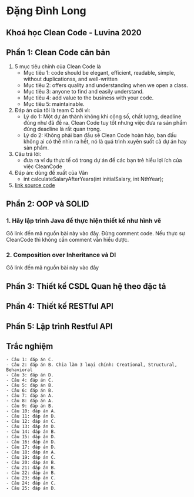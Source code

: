 # Đặng Đình Long
## Khoá học Clean Code - Luvina 2020


## Phần 1: Clean Code căn bản
1. 5 mục tiêu chính của Clean Code là
    - Mục tiêu 1: code should be elegant, efficient, readable, simple, without duplicationss, and well-written
    - Mục tiêu 2: offers quality and understanding when we open a class.
    - Mục tiêu 3: anyone to find and easily understand.
    - Mục tiêu 4: add value to the business with your code.
    - Mục tiêu 5: maintainable.
2. Đáp án của tôi là team C bởi vì:
    - Lý do 1: Một dự án thành không khi công số, chất lượng, deadline đúng như đã đề ra. Clean Code tuy tốt nhưng việc đưa ra sản phẩm đúng deadline là rất quan trọng.
    - Lý do 2: Không phải ban đầu sẽ Clean Code hoàn hảo, ban đấu không ai có thể nhìn ra hết, nó là quá trình xuyên suốt cả dự án hay sản phẩm.
3. Câu trả lời:
    - đưa ra ví dụ thực tế có trong dự án để các bạn trẻ hiểu lợi ích của việc CleanCode
4. Đáp án: dùng đề xuất của Vân
    - int calculateSalaryAfterYears(int initialSalary, int NthYear);
5. [link source code](https://github.com/longdd90jp/clean-code/tree/master/techmaster/homework/src/main/java/com/cleancode/homework/phan1/bai5)

## Phần 2: OOP và SOLID
### 1. Hãy lập trình Java để thực hiện thiết kế như hình vẽ
Gõ link đến mã nguồn bài này vào đây. Đừng comment code. Nếu thực sự CleanCode thì không cần comment vẫn hiểu được.

### 2. Composition over Inheritance và DI
Gõ link đến mã nguồn bài này vào đây


## Phần 3: Thiết kế CSDL Quan hệ theo đặc tả

## Phần 4: Thiết kế RESTful API

## Phần 5: Lập trình Restful API

## Trắc nghiệm
    - Câu 1: đáp án C.
    - Câu 2: đáp án B. Chia làm 3 loại chính: Creational, Structural, Behavioral
    - Câu 3: đáp án D.
    - Câu 4: đáp án C.
    - Câu 5: đáp án B.
    - Câu 6: đáp án B.
    - Câu 7: đáp án A.
    - Câu 8: đáp án A.
    - Câu 9: đáp án B.
    - Câu 10: đáp án A.
    - Câu 11: đáp án D.
    - Câu 12: đáp án C.
    - Câu 13: đáp án D.
    - Câu 14: đáp án B.
    - Câu 15: đáp án D.
    - Câu 16: đáp án D.
    - Câu 17: đáp án D.
    - Câu 18: đáp án A.
    - Câu 19: đáp án C.
    - Câu 20: đáp án B.
    - Câu 21: đáp án B.
    - Câu 22: đáp án B.
    - Câu 23: đáp án C.
    - Câu 24: đáp án C.
    - Câu 25: đáp án D.
